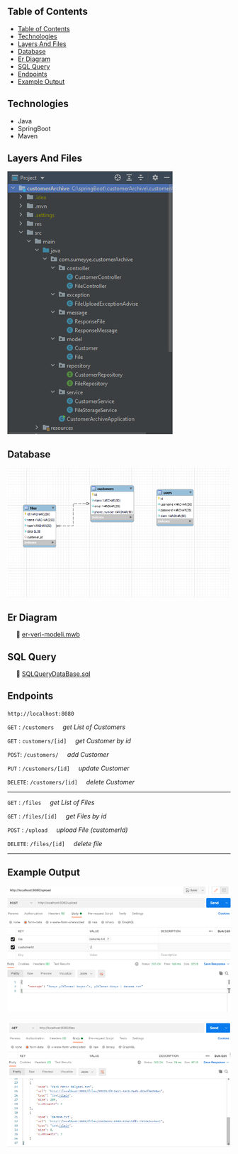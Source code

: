 
## Table of Contents
- [Table of Contents](#table-of-contents)
- [Technologies](#technologies)
- [Layers And Files](#layers-and-files)
- [Database](#database)
- [Er Diagram](#er-diagram)
- [SQL Query](#sql-query)
- [Endpoints](#endpoints)
- [Example Output](#example-output)

## Technologies
* Java
* SpringBoot
* Maven
  
## Layers And Files
![layers](https://github.com/sumeyyekaratekin/customer-archive/blob/main/res/layers.png)


## Database

![database](https://github.com/sumeyyekaratekin/customer-archive/blob/main/res/database.png) 

## Er Diagram
&nbsp;&nbsp;&nbsp;&nbsp; 📃 [er-veri-modeli.mwb](https://github.com/sumeyyekaratekin/customer-archive/blob/main/res/er-veri-modeli.mwb)


## SQL Query
&nbsp;&nbsp;&nbsp;&nbsp; 📃 [SQLQueryDataBase.sql](https://github.com/sumeyyekaratekin/customer-archive/blob/main/res/SqlQueryDatabase.sql)


## Endpoints

`http://localhost:8080`


`GET` :     `/customers` &nbsp;&nbsp;&nbsp;&nbsp;<i>get List of Customers</i>

`GET` :     `customers/[id]`  &nbsp;&nbsp;&nbsp; <i>get Customer by id</i>

`POST`:    `/customers/`      &nbsp;&nbsp;&nbsp; <i>add Customer</i>

`PUT` :    `/customers/[id]`   &nbsp;&nbsp;&nbsp; <i>update Customer</i>

`DELETE`:   `/customers/[id]`  &nbsp;&nbsp;&nbsp; <i>delete Customer</i>

--------------------------------------------------------------------------
`GET` :     `/files` &nbsp;&nbsp;&nbsp;&nbsp;<i>get List of Files</i>

`GET` :     `/files/[id]`  &nbsp;&nbsp;&nbsp; <i>get Files by id</i>

`POST` :    `/upload`      &nbsp;&nbsp;&nbsp; <i>upload File (customerId) </i>

`DELETE`:   `/files/[id]`  &nbsp;&nbsp;&nbsp; <i>delete file</i>

--------------------------------------------------------------------------

## Example Output
![fileupload](https://github.com/sumeyyekaratekin/customer-archive/blob/main/res/upload.png)

![fileuploadget](https://github.com/sumeyyekaratekin/customer-archive/blob/main/res/uploadGet.png)
